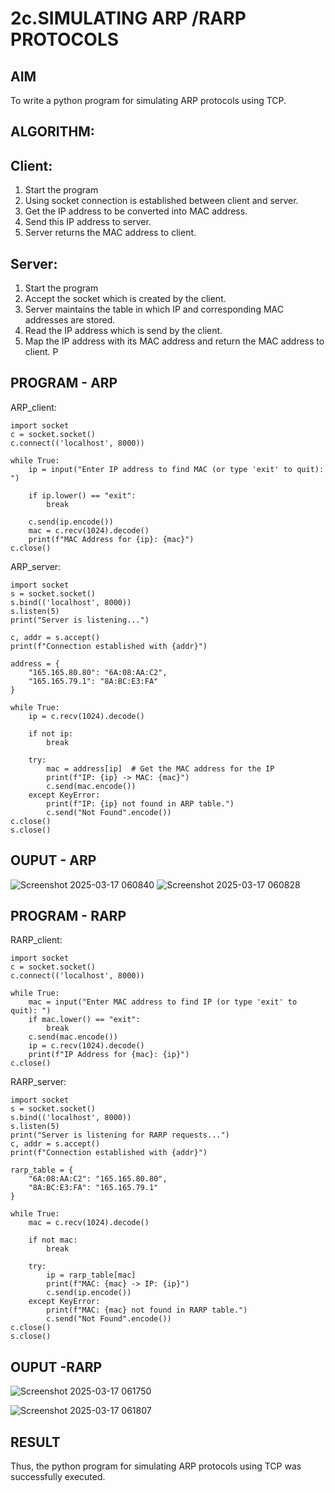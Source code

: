 # 2c.SIMULATING ARP /RARP PROTOCOLS
## AIM
To write a python program for simulating ARP protocols using TCP.
## ALGORITHM:
## Client:
1. Start the program
2. Using socket connection is established between client and server.
3. Get the IP address to be converted into MAC address.
4. Send this IP address to server.
5. Server returns the MAC address to client.
## Server:
1. Start the program
2. Accept the socket which is created by the client.
3. Server maintains the table in which IP and corresponding MAC addresses are
stored.
4. Read the IP address which is send by the client.
5. Map the IP address with its MAC address and return the MAC address to client.
P
## PROGRAM - ARP

ARP_client:
```
import socket
c = socket.socket()
c.connect(('localhost', 8000))

while True:
    ip = input("Enter IP address to find MAC (or type 'exit' to quit): ")

    if ip.lower() == "exit":  
        break

    c.send(ip.encode())
    mac = c.recv(1024).decode()
    print(f"MAC Address for {ip}: {mac}")
c.close()

```

ARP_server:
```
import socket
s = socket.socket()
s.bind(('localhost', 8000))
s.listen(5)
print("Server is listening...")

c, addr = s.accept()
print(f"Connection established with {addr}")

address = {
    "165.165.80.80": "6A:08:AA:C2",
    "165.165.79.1": "8A:BC:E3:FA"
}

while True:
    ip = c.recv(1024).decode()

    if not ip:  
        break

    try:
        mac = address[ip]  # Get the MAC address for the IP
        print(f"IP: {ip} -> MAC: {mac}")
        c.send(mac.encode())  
    except KeyError:
        print(f"IP: {ip} not found in ARP table.")
        c.send("Not Found".encode())
c.close()
s.close()
```
## OUPUT - ARP
![Screenshot 2025-03-17 060840](https://github.com/user-attachments/assets/bf0aa743-9a38-42c6-8524-2123e173a950)
![Screenshot 2025-03-17 060828](https://github.com/user-attachments/assets/50c60c7f-5c0c-46a1-8968-98fbbee80931)


## PROGRAM - RARP
RARP_client:
```
import socket
c = socket.socket()
c.connect(('localhost', 8000))

while True:
    mac = input("Enter MAC address to find IP (or type 'exit' to quit): ")
    if mac.lower() == "exit":  
        break
    c.send(mac.encode())
    ip = c.recv(1024).decode()
    print(f"IP Address for {mac}: {ip}")
c.close()
```

RARP_server:
```
import socket
s = socket.socket()
s.bind(('localhost', 8000))
s.listen(5)
print("Server is listening for RARP requests...")
c, addr = s.accept()
print(f"Connection established with {addr}")

rarp_table = {
    "6A:08:AA:C2": "165.165.80.80",
    "8A:BC:E3:FA": "165.165.79.1"
}

while True:
    mac = c.recv(1024).decode()

    if not mac:  
        break

    try:
        ip = rarp_table[mac]  
        print(f"MAC: {mac} -> IP: {ip}")
        c.send(ip.encode())  
    except KeyError:
        print(f"MAC: {mac} not found in RARP table.")
        c.send("Not Found".encode())
c.close()
s.close()
```

## OUPUT -RARP
![Screenshot 2025-03-17 061750](https://github.com/user-attachments/assets/3def4b4c-9aeb-4a64-bfc9-cdb2ca211af6)


![Screenshot 2025-03-17 061807](https://github.com/user-attachments/assets/ed65f70d-e71b-4db8-b6ca-c3e54f0fb989)

## RESULT
Thus, the python program for simulating ARP protocols using TCP was successfully 
executed.
